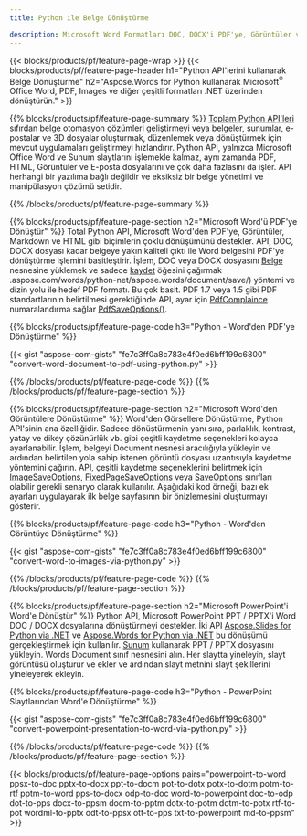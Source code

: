 ```yaml
---
title: Python ile Belge Dönüştürme 

description: Microsoft Word Formatları DOC, DOCX'i PDF'ye, Görüntüler ve daha fazlasının yanı sıra Sunum Slaytları, E-posta Mesajları ve 3D Görüntüleri yalnızca birkaç satır Python koduna dönüştürün.
---
```


{{< blocks/products/pf/feature-page-wrap >}}
{{< blocks/products/pf/feature-page-header h1="Python API'lerini kullanarak Belge Dönüştürme" h2="Aspose.Words for Python kullanarak Microsoft<sup>&reg;</sup> Office Word, PDF, Images ve diğer çeşitli formatları .NET üzerinden dönüştürün." >}}

{{% blocks/products/pf/feature-page-summary %}}
[Toplam Python API'leri](https://products.aspose.com/total/python-net/) sıfırdan belge otomasyon çözümleri geliştirmeyi veya belgeler, sunumlar, e-postalar ve 3D dosyalar oluşturmak, düzenlemek veya dönüştürmek için mevcut uygulamaları geliştirmeyi hızlandırır. Python API, yalnızca Microsoft Office Word ve Sunum slaytlarını işlemekle kalmaz, aynı zamanda PDF, HTML, Görüntüler ve E-posta dosyalarını ve çok daha fazlasını da işler. API herhangi bir yazılıma bağlı değildir ve eksiksiz bir belge yönetimi ve manipülasyon çözümü setidir.

{{% /blocks/products/pf/feature-page-summary  %}}

{{% blocks/products/pf/feature-page-section  h2="Microsoft Word'ü PDF'ye Dönüştür" %}}
Total Python API, Microsoft Word'den PDF'ye, Görüntüler, Markdown ve HTML gibi biçimlerin çoklu dönüşümünü destekler. API, DOC, DOCX dosyası kadar belgeye yakın kaliteli çıktı ile Word belgesini PDF'ye dönüştürme işlemini basitleştirir. İşlem, DOC veya DOCX dosyasını [Belge](https://reference.aspose.com/words/python-net/aspose.words/document/) nesnesine yüklemek ve sadece [kaydet](https://reference) öğesini çağırmak .aspose.com/words/python-net/aspose.words/document/save/) yöntemi ve dizin yolu ile hedef PDF formatı. Bu çok basit. PDF 1.7 veya 1.5 gibi PDF standartlarının belirtilmesi gerektiğinde API, ayar için [PdfComplaince](https://reference.aspose.com/words/python-net/aspose.words.saving/pdfcompliance/) numaralandırma sağlar [PdfSaveOptions()](https://reference.aspose.com/words/python-net/aspose.words.saving/pdfsaveoptions/). 

{{% blocks/products/pf/feature-page-code h3="Python - Word'den PDF'ye Dönüştürme" %}}

{{< gist "aspose-com-gists" "fe7c3ff0a8c783e4f0ed6bff199c6800" "convert-word-document-to-pdf-using-python.py" >}}

{{% /blocks/products/pf/feature-page-code  %}}
{{% /blocks/products/pf/feature-page-section %}}

{{% blocks/products/pf/feature-page-section  h2="Microsoft Word'den Görüntülere Dönüştürme" %}}
Word'den Görsellere Dönüştürme, Python API'sinin ana özelliğidir. Sadece dönüştürmenin yanı sıra, parlaklık, kontrast, yatay ve dikey çözünürlük vb. gibi çeşitli kaydetme seçenekleri kolayca ayarlanabilir. İşlem, belgeyi Document nesnesi aracılığıyla yükleyin ve ardından belirtilen yola sahip istenen görüntü dosyası uzantısıyla kaydetme yöntemini çağırın. API, çeşitli kaydetme seçeneklerini belirtmek için [ImageSaveOptions](https://reference.aspose.com/words/python-net/aspose.words.saving/imagesaveoptions/), [FixedPageSaveOptions](https://reference.aspose.com/words/python-net/aspose.words.saving/fixedpagesaveoptions/) veya [SaveOptions](https://reference.aspose.com/words/python-net/aspose.words.saving/saveoptions/) sınıfları olabilir gerekli senaryo olarak kullanılır. Aşağıdaki kod örneği, bazı ek ayarları uygulayarak ilk belge sayfasının bir önizlemesini oluşturmayı gösterir.

{{% blocks/products/pf/feature-page-code h3="Python - Word'den Görüntüye Dönüştürme" %}}

{{< gist "aspose-com-gists" "fe7c3ff0a8c783e4f0ed6bff199c6800" "convert-word-to-images-via-python.py" >}}

{{% /blocks/products/pf/feature-page-code  %}}
{{% /blocks/products/pf/feature-page-section %}}

{{% blocks/products/pf/feature-page-section  h2="Microsoft PowerPoint'i Word'e Dönüştür" %}}
Python API, Microsoft PowerPoint PPT / PPTX'i Word DOC / DOCX dosyalarına dönüştürmeyi destekler. İki API [Aspose.Slides for Python via .NET](https://products.aspose.com/slides/python-net/) ve [Aspose.Words for Python via .NET](https://products.aspose.com/words/python-net/) bu dönüşümü gerçekleştirmek için kullanılır. [Sunum](https://reference.aspose.com/slides/python-net/aspose.slides/presentation/) kullanarak PPT / PPTX dosyasını yükleyin. Words Document sınıf nesnesini alın. Her slaytta yineleyin, slayt görüntüsü oluşturur ve ekler ve ardından slayt metnini slayt şekillerini yineleyerek ekleyin.

{{% blocks/products/pf/feature-page-code h3="Python - PowerPoint Slaytlarından Word'e Dönüştürme" %}}

{{< gist "aspose-com-gists" "fe7c3ff0a8c783e4f0ed6bff199c6800" "convert-powerpoint-presentation-to-word-via-python.py" >}}


{{% /blocks/products/pf/feature-page-code  %}}
{{% /blocks/products/pf/feature-page-section %}}


{{< blocks/products/pf/feature-page-options pairs="powerpoint-to-word ppsx-to-doc pptx-to-docx ppt-to-docm pot-to-dotx potx-to-dotm potm-to-rtf pptm-to-word pps-to-docx odp-to-doc word-to-powerpoint doc-to-odp dot-to-pps docx-to-ppsm docm-to-pptm dotx-to-potm dotm-to-potx rtf-to-pot wordml-to-pptx odt-to-ppsx ott-to-pps txt-to-powerpoint md-to-ppsm" >}}